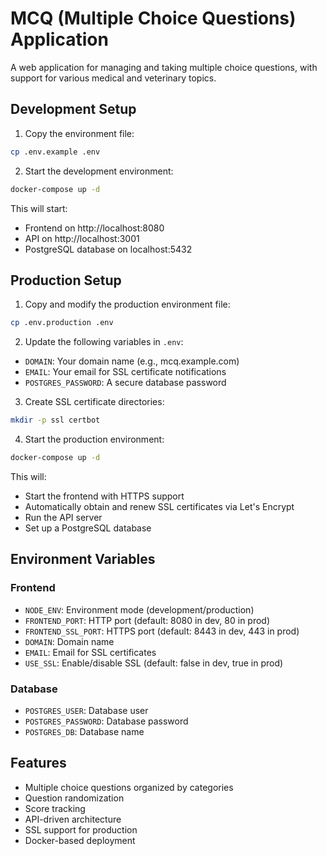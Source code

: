 # MCQ (Multiple Choice Questions) Application

A web application for managing and taking multiple choice questions, with support for various medical and veterinary topics.

## Development Setup

1. Copy the environment file:
```bash
cp .env.example .env
```

2. Start the development environment:
```bash
docker-compose up -d
```

This will start:
- Frontend on http://localhost:8080
- API on http://localhost:3001
- PostgreSQL database on localhost:5432

## Production Setup

1. Copy and modify the production environment file:
```bash
cp .env.production .env
```

2. Update the following variables in `.env`:
- `DOMAIN`: Your domain name (e.g., mcq.example.com)
- `EMAIL`: Your email for SSL certificate notifications
- `POSTGRES_PASSWORD`: A secure database password

3. Create SSL certificate directories:
```bash
mkdir -p ssl certbot
```

4. Start the production environment:
```bash
docker-compose up -d
```

This will:
- Start the frontend with HTTPS support
- Automatically obtain and renew SSL certificates via Let's Encrypt
- Run the API server
- Set up a PostgreSQL database

## Environment Variables

### Frontend
- `NODE_ENV`: Environment mode (development/production)
- `FRONTEND_PORT`: HTTP port (default: 8080 in dev, 80 in prod)
- `FRONTEND_SSL_PORT`: HTTPS port (default: 8443 in dev, 443 in prod)
- `DOMAIN`: Domain name
- `EMAIL`: Email for SSL certificates
- `USE_SSL`: Enable/disable SSL (default: false in dev, true in prod)

### Database
- `POSTGRES_USER`: Database user
- `POSTGRES_PASSWORD`: Database password
- `POSTGRES_DB`: Database name

## Features

- Multiple choice questions organized by categories
- Question randomization
- Score tracking
- API-driven architecture
- SSL support for production
- Docker-based deployment
